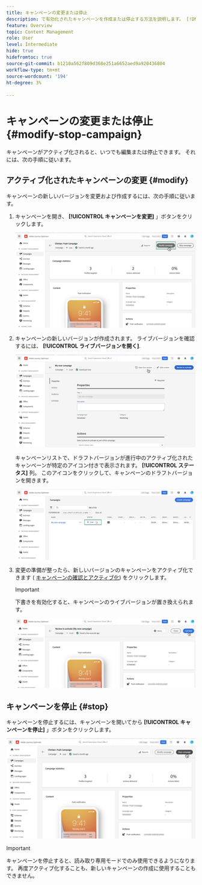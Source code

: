 ```yaml
---
title: キャンペーンの変更または停止
description: で有効化されたキャンペーンを作成または停止する方法を説明します。 [!DNL Journey Optimizer]
feature: Overview
topic: Content Management
role: User
level: Intermediate
hide: true
hidefromtoc: true
source-git-commit: b1210a562f809d368e251a6652aed9a920436804
workflow-type: tm+mt
source-wordcount: '194'
ht-degree: 3%

---
```



# キャンペーンの変更または停止 {#modify-stop-campaign}

キャンペーンがアクティブ化されると、いつでも編集または停止できます。 それには、次の手順に従います。

## アクティブ化されたキャンペーンの変更 {#modify}

キャンペーンの新しいバージョンを変更および作成するには、次の手順に従います。

1. キャンペーンを開き、 **[!UICONTROL キャンペーンを変更]** 」ボタンをクリックします。

   ![](assets/create-campaign-edit.png)

1. キャンペーンの新しいバージョンが作成されます。 ライブバージョンを確認するには、 **[!UICONTROL ライブバージョンを開く]**.

   ![](assets/create-campaign-draft.png)

   キャンペーンリストで、ドラフトバージョンが進行中のアクティブ化されたキャンペーンが特定のアイコン付きで表示されます。 **[!UICONTROL ステータス]** 列。 このアイコンをクリックして、キャンペーンのドラフトバージョンを開きます。

   ![](assets/create-campaign-edit-list.png)

1. 変更の準備が整ったら、新しいバージョンのキャンペーンをアクティブ化できます ( [キャンペーンの確認とアクティブ化](create-campaign.md#review-activate)) をクリックします。

   >[!IMPORTANT]
   >
   >下書きを有効化すると、キャンペーンのライブバージョンが置き換えられます。

   ![](assets/create-campaign-activate-draft.png)

## キャンペーンを停止 {#stop}

キャンペーンを停止するには、キャンペーンを開いてから **[!UICONTROL キャンペーンを停止]** 」ボタンをクリックします。

![](assets/create-campaign-stop.png)

>[!IMPORTANT]
>
>キャンペーンを停止すると、読み取り専用モードでのみ使用できるようになります。 再度アクティブ化することも、新しいキャンペーンの作成に使用することもできません。
